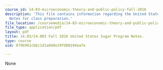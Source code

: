 ```yaml
---
course_id: 14-03-microeconomic-theory-and-public-policy-fall-2016
description: 'This file contains information regarding the United States sugar program:
  Notes for class preparation.'
file_location: /coursemedia/14-03-microeconomic-theory-and-public-policy-fall-2016/079b991cbbc1d1a840e19fd08194ea7e_MIT14_03F16_lec8Sugar.pdf
file_type: application/pdf
layout: pdf
title: 14.03/14.003 Fall 2016 United States Sugar Program Notes.
type: course
uid: 079b991cbbc1d1a840e19fd08194ea7e

---
```

None
